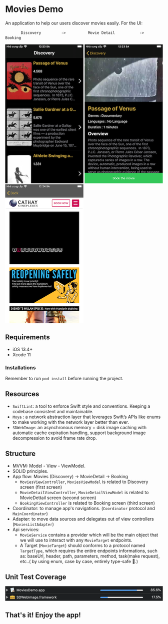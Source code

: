 # Movies Demo

An application to help our users discover movies easily. For the UI:

           Discovery         ->          Movie Detail           ->         Booking 

![](demo_files/Discovery.png)    ![](demo_files/MovieDetail.png)   ![](demo_files/Booking.png)

##  Requirements
- iOS 13.4+
- Xcode 11
### Installations
Remember to run ``` pod install ``` before running the project.

##  Resources
- ``` SwiftLint ```: a tool to enforce Swift style and conventions. Keeping a codebase consistent and maintainable.
- ``` Moya ``` : a network abstraction layer that leverages Swift’s APIs like enums to make working with the network layer better than ever.
- ``` SDWebImage ```: an asynchronous memory + disk image caching with automatic cache expiration handling, support background image decompression to avoid frame rate drop.

##  Structure
- MVVM: Model - View - ViewModel.
- SOLID principles.
- App flow: Movies (Discovery) -> MovieDetail -> Booking
   + ```MoviesViewController```, ```MoviesViewModel``` is related to Discovery screen (first screen)
   + ```MovieDetailViewController```, ```MovieDetailViewModel``` is related to MovieDettail screen (second screen)
   + ```BookingViewController``` is related to Booking screen (third screen)
- Coordinator: to manage app's navigations. (``` Coordinator ``` protocol and ``` MainCoordinator ```)
- Adapter: to move data sources and delegates out of view controllers (``` MoviesListAdapter ```)
- Api services:
    + ```MovieService``` contains a provider which will be the main object that we will use to interact with any ```MovieTarget``` endpoints.
    + A Target (```MovieTarget```) should conforms to a protocol named ```TargetType```, which requires the entire endpoints informations, such as: baseUrl, header, path, parameters, method, task(make request), etc..( by using enum, case by case, entirely type-safe 🎉.)
    
##  Unit Test Coverage
![](demo_files/Unit_Test_Coverage.png)

## That's it! Enjoy the app!
